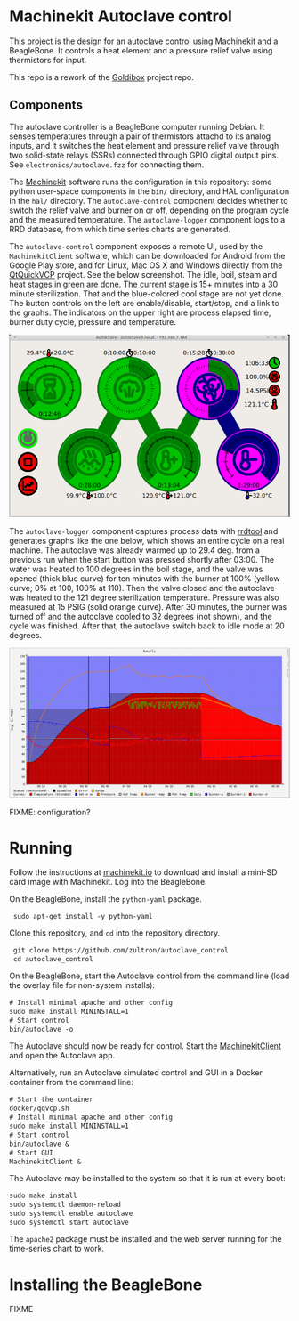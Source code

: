 # Machinekit Autoclave control

This project is the design for an autoclave control using Machinekit
and a BeagleBone.  It controls a heat element and a pressure relief
valve using thermistors for input.

This repo is a rework of the [Goldibox][goldibox] project repo.

[goldibox]: https://github.com/zultron/goldibox/

## Components

The autoclave controller is a BeagleBone computer running Debian.  It
senses temperatures through a pair of thermistors attachd to its
analog inputs, and it switches the heat element and pressure relief
valve through two solid-state relays (SSRs) connected through GPIO
digital output pins.  See `electronics/autoclave.fzz` for connecting
them.

The [Machinekit][machinekit] software runs the configuration in this
repository:  some python user-space components in the `bin/`
directory, and HAL configuration in the `hal/` directory.  The
`autoclave-control` component decides whether to switch the relief
valve and burner on or off, depending on the program cycle and the
measured temperature.  The `autoclave-logger` component logs to a RRD
database, from which time series charts are generated.

The `autoclave-control` component exposes a remote UI, used by the
`MachinekitClient` software, which can be downloaded for Android from
the Google Play store, and for Linux, Mac OS X and Windows directly
from the [QtQuickVCP][qqvcp] project.  See the below screenshot.  The
idle, boil, steam and heat stages in green are done.  The current
stage is 15+ minutes into a 30 minute sterilization.  That and the
blue-colored cool stage are not yet done.  The button controls on the
left are enable/disable, start/stop, and a link to the graphs.  The
indicators on the upper right are process elapsed time, burner duty
cycle, pressure and temperature.

![Autoclave GUI](images/autoclave-gui.png)

The `autoclave-logger` component captures process data with
[rrdtool][rrdtool] and generates graphs like the one below, which
shows an entire cycle on a real machine.  The autoclave was already
warmed up to 29.4 deg. from a previous run when the start button was
pressed shortly after 03:00.  The water was heated to 100 degrees in
the boil stage, and the valve was opened (thick blue curve) for ten
minutes with the burner at 100% (yellow curve; 0% at 100, 100% at
110).  Then the valve closed and the autoclave was heated to the 121
degree sterilization temperature.  Pressure was also measured at 15
PSIG (solid orange curve).  After 30 minutes, the burner was turned
off and the autoclave cooled to 32 degrees (not shown), and the cycle
was finished.  After that, the autoclave switch back to idle mode at
20 degrees.

![Autoclave logger](images/autoclave-logger.png)

[rrdtool]: https://oss.oetiker.ch/rrdtool/

FIXME:  configuration?

# Running

Follow the instructions at [machinekit.io][machinekit] to download and
install a mini-SD card image with Machinekit.  Log into the BeagleBone.

On the BeagleBone, install the `python-yaml` package.

     sudo apt-get install -y python-yaml

Clone this repository, and `cd` into the repository directory.

     git clone https://github.com/zultron/autoclave_control
     cd autoclave_control

On the BeagleBone, start the Autoclave control from the command line
(load the overlay file for non-system installs):

    # Install minimal apache and other config
    sudo make install MININSTALL=1
    # Start control
    bin/autoclave -o

The Autoclave should now be ready for control.  Start the
[MachinekitClient][qqvcp] and open the Autoclave app.

Alternatively, run an Autoclave simulated control and GUI in a Docker
container from the command line:

    # Start the container
    docker/qqvcp.sh
    # Install minimal apache and other config
    sudo make install MININSTALL=1
    # Start control
    bin/autoclave &
    # Start GUI
    MachinekitClient &

The Autoclave may be installed to the system so that it is run at
every boot:

    sudo make install
    sudo systemctl daemon-reload
    sudo systemctl enable autoclave
    sudo systemctl start autoclave

The `apache2` package must be installed and the web server running for
the time-series chart to work.

# Installing the BeagleBone

FIXME


[wiki-peltier]: https://en.wikipedia.org/wiki/Thermoelectric_cooling
[machinekit]: http://www.machinekit.io/
[qqvcp]: https://github.com/qtquickvcp/QtQuickVcp
